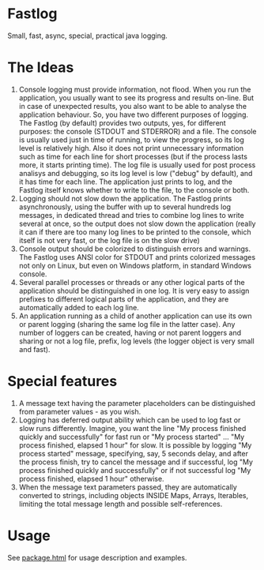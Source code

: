 # Fastlog
Small, fast, async, special, practical java logging.
# The Ideas
1. Console logging must provide information, not flood.
When you run the application, you usually want to see its progress and results on-line. But in case of unexpected results, you also want to be able to analyse the application behaviour. So, you have two different purposes of logging.
The Fastlog (by default) provides two outputs, yes, for different purposes: the console (STDOUT and STDERROR) and a file. The console is usually used just in time of running, to view the progress, so its log level is relatively high. Also it does not print unnecessary information such as time for each line for short processes (but if the process lasts more, it starts printing time). The log file is usually used for post process analisys and debugging, so its log level is low ("debug" by default), and it has time for each line.
The application just prints to log, and the Fastlog itself knows whether to write to the file, to the console or both.
2. Logging should not slow down the application.
The Fastlog prints asynchronously, using the buffer with up to several hundreds log messages, in dedicated thread and tries to combine log lines to write several at once, so the output does not slow down the application (really it can if there are too many log lines to be printed to the console, which itself is not very fast, or the log file is on the slow drive)
3. Console output should be colorized to distinguish errors and warnings.
The Fastlog uses ANSI color for STDOUT and prints colorized messages not only on Linux, but even on Windows platform, in standard Windows console.
4. Several parallel processes or threads or any other logical parts of the application should be distinguished in one log.
It is very easy to assign prefixes to different logical parts of the application, and they are automatically added to each log line.
5. An application running as a child of another application can use its own or parent logging (sharing the same log file in the latter case).
Any number of loggers can be created, having or not parent loggers and sharing or not a log file, prefix, log levels (the logger object is very small and fast).

# Special features
1. A message text having the parameter placeholders can be distinguished from parameter values - as you wish.
2. Logging has deferred output ability which can be used to log fast or slow runs differently. Imagine, you want the line "My process finished quickly and successfully" for fast run or "My process started" ... "My process finished, elapsed 1 hour" for slow. It is possible by logging "My process started" message, specifying, say, 5 seconds delay, and after the process finish, try to cancel the message and if successful, log "My process finished quickly and successfully" or if not successful log "My process finished, elapsed 1 hour" otherwise.
3. When the message text parameters passed, they are automatically converted to strings, including objects INSIDE Maps, Arrays, Iterables, limiting the total message length and possible self-references.

# Usage
See [package.html](https://htmlpreview.github.io/?https://github.com/minii-dev/fastlog/blob/master/src/org/mpru/log/package.html) for usage description and examples.
